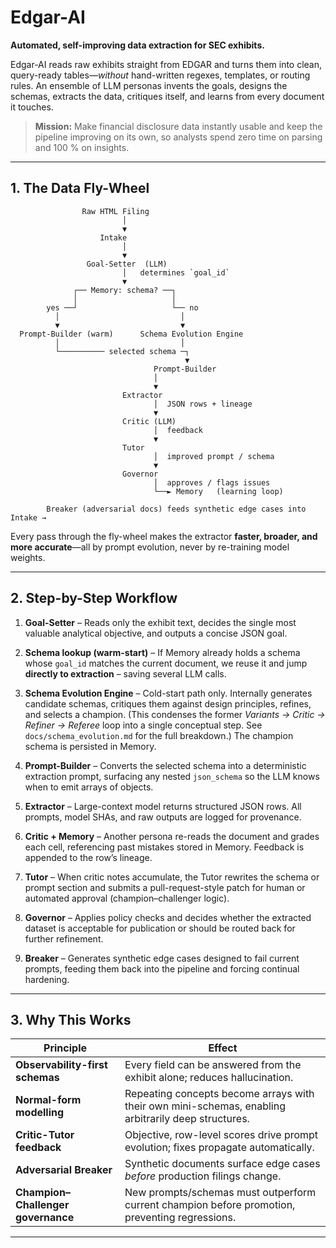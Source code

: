 # Edgar-AI

**Automated, self-improving data extraction for SEC exhibits.**

Edgar-AI reads raw exhibits straight from EDGAR and turns them into clean,
query-ready tables—*without* hand-written regexes, templates, or routing rules.
An ensemble of LLM personas invents the goals, designs the schemas, extracts
the data, critiques itself, and learns from every document it touches.

> **Mission:** Make financial disclosure data instantly usable and keep the
> pipeline improving on its own, so analysts spend zero time on parsing and
> 100 % on insights.

---

## 1.  The Data Fly-Wheel

```text
                Raw HTML Filing
                         │
                         ▼
                    Intake
                         │
                         ▼
                 Goal-Setter  (LLM)
                         │   determines `goal_id`
                         ▼
              ┌── Memory: schema? ──┐
              │                     │
        yes ──┘                     └── no
          │                           │
          ▼                           ▼
  Prompt-Builder (warm)      Schema Evolution Engine
          │                           │
          └────────── selected schema ─┐
                                       ▼
                                Prompt-Builder
                                │
                                ▼
                         Extractor
                                │  JSON rows + lineage
                                ▼
                         Critic (LLM)
                                │  feedback
                                ▼
                         Tutor
                                │  improved prompt / schema
                                ▼
                         Governor
                                │  approves / flags issues
                                └──► Memory   (learning loop)

        Breaker (adversarial docs) feeds synthetic edge cases into Intake →
```

Every pass through the fly-wheel makes the extractor **faster, broader, and
more accurate**—all by prompt evolution, never by re-training model weights.

---

## 2.  Step-by-Step Workflow

1. **Goal-Setter** – Reads only the exhibit text, decides the single most
   valuable analytical objective, and outputs a concise JSON goal.

2. **Schema lookup (warm-start)** – If Memory already holds a schema whose
   `goal_id` matches the current document, we reuse it and jump **directly to
   extraction** – saving several LLM calls.

3. **Schema Evolution Engine** – Cold-start path only.  Internally generates
   candidate schemas, critiques them against design principles, refines, and
   selects a champion. (This condenses the former *Variants → Critic →
   Refiner → Referee* loop into a single conceptual step. See
   `docs/schema_evolution.md` for the full breakdown.) The champion schema is
   persisted in Memory.

4. **Prompt-Builder** – Converts the selected schema into a deterministic
   extraction prompt, surfacing any nested `json_schema` so the LLM knows when
   to emit arrays of objects.

5. **Extractor** – Large-context model returns structured JSON rows.  All
   prompts, model SHAs, and raw outputs are logged for provenance.

6. **Critic + Memory** – Another persona re-reads the document and grades each
   cell, referencing past mistakes stored in Memory.  Feedback is appended to
   the row’s lineage.

7. **Tutor** – When critic notes accumulate, the Tutor rewrites the schema or
   prompt section and submits a pull-request-style patch for human or automated
   approval (champion–challenger logic).

8. **Governor** – Applies policy checks and decides whether the extracted
   dataset is acceptable for publication or should be routed back for further
   refinement.

9. **Breaker** – Generates synthetic edge cases designed to fail current
   prompts, feeding them back into the pipeline and forcing continual
   hardening.

---

## 3.  Why This Works

| Principle | Effect |
|-----------|--------|
| **Observability-first schemas** | Every field can be answered from the exhibit alone; reduces hallucination. |
| **Normal-form modelling** | Repeating concepts become arrays with their own mini-schemas, enabling arbitrarily deep structures. |
| **Critic-Tutor feedback** | Objective, row-level scores drive prompt evolution; fixes propagate automatically. |
| **Adversarial Breaker** | Synthetic documents surface edge cases *before* production filings change. |
| **Champion–Challenger governance** | New prompts/schemas must outperform current champion before promotion, preventing regressions. |

---

